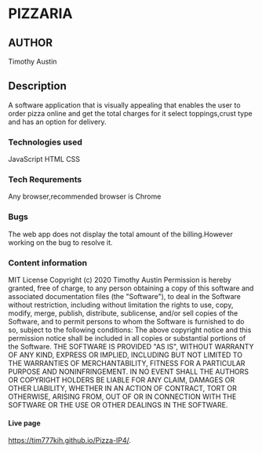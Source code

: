 # PIZZARIA
## AUTHOR
Timothy Austin
## Description 
A software application that is visually appealing that enables the user to order pizza online and get the total charges for it select toppings,crust type and has an option for delivery. 
### Technologies used
JavaScript
HTML
CSS

### Tech Requrements
Any browser,recommended browser is Chrome
### Bugs
The web app does not display the total amount of the billing.However working on the bug to resolve it.

### Content information
 MIT License
Copyright (c) 2020 Timothy Austin
Permission is hereby granted, free of charge, to any person obtaining a copy
of this software and associated documentation files (the "Software"), to deal
in the Software without restriction, including without limitation the rights
to use, copy, modify, merge, publish, distribute, sublicense, and/or sell
copies of the Software, and to permit persons to whom the Software is
furnished to do so, subject to the following conditions:
The above copyright notice and this permission notice shall be included in all
copies or substantial portions of the Software.
THE SOFTWARE IS PROVIDED "AS IS", WITHOUT WARRANTY OF ANY KIND, EXPRESS OR
IMPLIED, INCLUDING BUT NOT LIMITED TO THE WARRANTIES OF MERCHANTABILITY,
FITNESS FOR A PARTICULAR PURPOSE AND NONINFRINGEMENT. IN NO EVENT SHALL THE
AUTHORS OR COPYRIGHT HOLDERS BE LIABLE FOR ANY CLAIM, DAMAGES OR OTHER
LIABILITY, WHETHER IN AN ACTION OF CONTRACT, TORT OR OTHERWISE, ARISING FROM,
OUT OF OR IN CONNECTION WITH THE SOFTWARE OR THE USE OR OTHER DEALINGS IN THE
SOFTWARE.
#### Live page
 https://tim777kih.github.io/Pizza-IP4/.